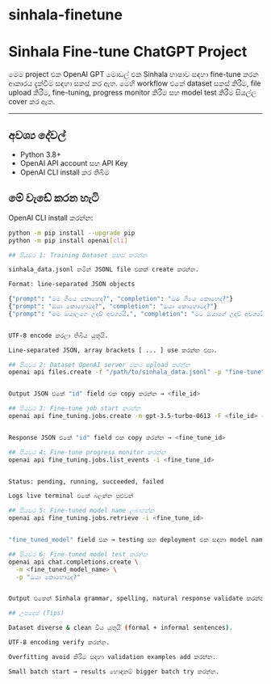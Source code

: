 # sinhala-finetune
# Sinhala Fine-tune ChatGPT Project

මෙම project එක OpenAI GPT මොඩල් එක Sinhala භාෂාව සඳහා fine-tune කරන ආකාරය දැක්වීම සඳහා සකස් කර ඇත. මෙහි workflow එකේ dataset සකස් කිරීම, file upload කිරීම, fine-tuning, progress monitor කිරීම සහ model test කිරීම සියල්ල cover කර ඇත.

---

## අවශ්‍ය දේවල්

- Python 3.8+  
- OpenAI API account සහ API Key  
- OpenAI CLI install කර තිබීම

## මේ වැඩේ කරන හැටි

OpenAI CLI install කරන්න:

```bash
python -m pip install --upgrade pip
python -m pip install openai[cli]

## පියවර 1: Training Dataset සකස් කරන්න

sinhala_data.jsonl නමින් JSONL file එකක් create කරන්න.

Format: line-separated JSON objects

{"prompt": "මම ගියෙ කොහෙද?", "completion": "මම ගියෙ කොහෙද?"}
{"prompt": "ඔයා කොහොමද?", "completion": "ඔයා කොහොමද?"}
{"prompt": "මම ඔයාලගෙ උදව් අවශ්‍යයි.", "completion": "මට ඔයාගේ උදව් අවශ්‍යයි."}


UTF-8 encode කරලා තිබිය යුතුයි.

Line-separated JSON, array brackets [ ... ] use කරන්න එපා.

## පියවර 2: Dataset OpenAI server එකට upload කරන්න
openai api files.create -f "/path/to/sinhala_data.jsonl" -p "fine-tune"


Output JSON එකේ "id" field එක copy කරන්න → <file_id>

## පියවර 3: Fine-tune job start කරන්න
openai api fine_tuning.jobs.create -m gpt-3.5-turbo-0613 -F <file_id> -s sinhala_test


Response JSON එකේ "id" field එක copy කරන්න → <fine_tune_id>

## පියවර 4: Fine-tune progress monitor කරන්න
openai api fine_tuning.jobs.list_events -i <fine_tune_id>


Status: pending, running, succeeded, failed

Logs live terminal එකේ බලන්න පුළුවන්

## පියවර 5: Fine-tuned model name ලබාගන්න
openai api fine_tuning.jobs.retrieve -i <fine_tune_id>


"fine_tuned_model" field එක → testing සහ deployment එක සඳහා model name එක

## පියවර 6: Fine-tuned model test කරන්න
openai api chat.completions.create \
  -m <fine_tuned_model_name> \
  -p "ඔයා කොහොමද?"


Output එකෙන් Sinhala grammar, spelling, natural response validate කරන්න

## උපදෙස් (Tips)

Dataset diverse & clean විය යුතුයි (formal + informal sentences).

UTF-8 encoding verify කරන්න.

Overfitting avoid කිරීම සඳහා validation examples add කරන්න.

Small batch start → results හොඳනම් bigger batch try කරන්න.
